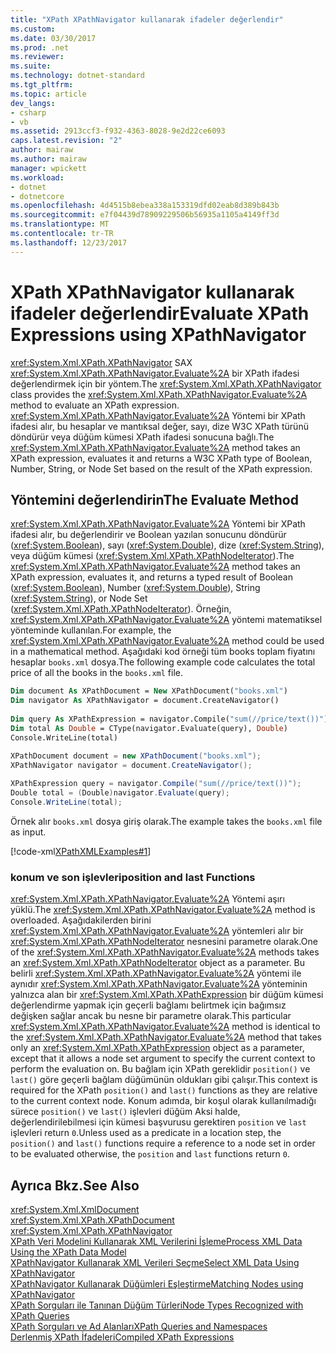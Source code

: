 ```yaml
---
title: "XPath XPathNavigator kullanarak ifadeler değerlendir"
ms.custom: 
ms.date: 03/30/2017
ms.prod: .net
ms.reviewer: 
ms.suite: 
ms.technology: dotnet-standard
ms.tgt_pltfrm: 
ms.topic: article
dev_langs:
- csharp
- vb
ms.assetid: 2913ccf3-f932-4363-8028-9e2d22ce6093
caps.latest.revision: "2"
author: mairaw
ms.author: mairaw
manager: wpickett
ms.workload:
- dotnet
- dotnetcore
ms.openlocfilehash: 4d4515b8ebea338a153319dfd02eab8d389b843b
ms.sourcegitcommit: e7f04439d78909229506b56935a1105a4149ff3d
ms.translationtype: MT
ms.contentlocale: tr-TR
ms.lasthandoff: 12/23/2017
---
```

# <a name="evaluate-xpath-expressions-using-xpathnavigator"></a><span data-ttu-id="e977d-102">XPath XPathNavigator kullanarak ifadeler değerlendir</span><span class="sxs-lookup"><span data-stu-id="e977d-102">Evaluate XPath Expressions using XPathNavigator</span></span>
<span data-ttu-id="e977d-103"><xref:System.Xml.XPath.XPathNavigator> SAX <xref:System.Xml.XPath.XPathNavigator.Evaluate%2A> bir XPath ifadesi değerlendirmek için bir yöntem.</span><span class="sxs-lookup"><span data-stu-id="e977d-103">The <xref:System.Xml.XPath.XPathNavigator> class provides the <xref:System.Xml.XPath.XPathNavigator.Evaluate%2A> method to evaluate an XPath expression.</span></span> <span data-ttu-id="e977d-104"><xref:System.Xml.XPath.XPathNavigator.Evaluate%2A> Yöntemi bir XPath ifadesi alır, bu hesaplar ve mantıksal değer, sayı, dize W3C XPath türünü döndürür veya düğüm kümesi XPath ifadesi sonucuna bağlı.</span><span class="sxs-lookup"><span data-stu-id="e977d-104">The <xref:System.Xml.XPath.XPathNavigator.Evaluate%2A> method takes an XPath expression, evaluates it and returns a W3C XPath type of Boolean, Number, String, or Node Set based on the result of the XPath expression.</span></span>  
  
## <a name="the-evaluate-method"></a><span data-ttu-id="e977d-105">Yöntemini değerlendirin</span><span class="sxs-lookup"><span data-stu-id="e977d-105">The Evaluate Method</span></span>  
 <span data-ttu-id="e977d-106"><xref:System.Xml.XPath.XPathNavigator.Evaluate%2A> Yöntemi bir XPath ifadesi alır, bu değerlendirir ve Boolean yazılan sonucunu döndürür (<xref:System.Boolean>), sayı (<xref:System.Double>), dize (<xref:System.String>), veya düğüm kümesi (<xref:System.Xml.XPath.XPathNodeIterator>).</span><span class="sxs-lookup"><span data-stu-id="e977d-106">The <xref:System.Xml.XPath.XPathNavigator.Evaluate%2A> method takes an XPath expression, evaluates it, and returns a typed result of Boolean (<xref:System.Boolean>), Number (<xref:System.Double>), String (<xref:System.String>), or Node Set (<xref:System.Xml.XPath.XPathNodeIterator>).</span></span> <span data-ttu-id="e977d-107">Örneğin, <xref:System.Xml.XPath.XPathNavigator.Evaluate%2A> yöntemi matematiksel yönteminde kullanılan.</span><span class="sxs-lookup"><span data-stu-id="e977d-107">For example, the <xref:System.Xml.XPath.XPathNavigator.Evaluate%2A> method could be used in a mathematical method.</span></span> <span data-ttu-id="e977d-108">Aşağıdaki kod örneği tüm books toplam fiyatını hesaplar `books.xml` dosya.</span><span class="sxs-lookup"><span data-stu-id="e977d-108">The following example code calculates the total price of all the books in the `books.xml` file.</span></span>  
  
```vb  
Dim document As XPathDocument = New XPathDocument("books.xml")  
Dim navigator As XPathNavigator = document.CreateNavigator()  
  
Dim query As XPathExpression = navigator.Compile("sum(//price/text())")  
Dim total As Double = CType(navigator.Evaluate(query), Double)  
Console.WriteLine(total)  
```  
  
```csharp  
XPathDocument document = new XPathDocument("books.xml");  
XPathNavigator navigator = document.CreateNavigator();  
  
XPathExpression query = navigator.Compile("sum(//price/text())");  
Double total = (Double)navigator.Evaluate(query);  
Console.WriteLine(total);  
```  
  
 <span data-ttu-id="e977d-109">Örnek alır `books.xml` dosya giriş olarak.</span><span class="sxs-lookup"><span data-stu-id="e977d-109">The example takes the `books.xml` file as input.</span></span>  
  
 [!code-xml[XPathXMLExamples#1](../../../../samples/snippets/xml/VS_Snippets_Data/XPathXMLExamples/XML/books.xml#1)]  
  
### <a name="position-and-last-functions"></a><span data-ttu-id="e977d-110">konum ve son işlevleri</span><span class="sxs-lookup"><span data-stu-id="e977d-110">position and last Functions</span></span>  
 <span data-ttu-id="e977d-111"><xref:System.Xml.XPath.XPathNavigator.Evaluate%2A> Yöntemi aşırı yüklü.</span><span class="sxs-lookup"><span data-stu-id="e977d-111">The <xref:System.Xml.XPath.XPathNavigator.Evaluate%2A> method is overloaded.</span></span> <span data-ttu-id="e977d-112">Aşağıdakilerden birini <xref:System.Xml.XPath.XPathNavigator.Evaluate%2A> yöntemleri alır bir <xref:System.Xml.XPath.XPathNodeIterator> nesnesini parametre olarak.</span><span class="sxs-lookup"><span data-stu-id="e977d-112">One of the <xref:System.Xml.XPath.XPathNavigator.Evaluate%2A> methods takes an <xref:System.Xml.XPath.XPathNodeIterator> object as a parameter.</span></span> <span data-ttu-id="e977d-113">Bu belirli <xref:System.Xml.XPath.XPathNavigator.Evaluate%2A> yöntemi ile aynıdır <xref:System.Xml.XPath.XPathNavigator.Evaluate%2A> yönteminin yalnızca alan bir <xref:System.Xml.XPath.XPathExpression> bir düğüm kümesi değerlendirme yapmak için geçerli bağlamı belirtmek için bağımsız değişken sağlar ancak bu nesne bir parametre olarak.</span><span class="sxs-lookup"><span data-stu-id="e977d-113">This particular <xref:System.Xml.XPath.XPathNavigator.Evaluate%2A> method is identical to the <xref:System.Xml.XPath.XPathNavigator.Evaluate%2A> method that takes only an <xref:System.Xml.XPath.XPathExpression> object as a parameter, except that it allows a node set argument to specify the current context to perform the evaluation on.</span></span> <span data-ttu-id="e977d-114">Bu bağlam için XPath gereklidir `position()` ve `last()` göre geçerli bağlam düğümünün oldukları gibi çalışır.</span><span class="sxs-lookup"><span data-stu-id="e977d-114">This context is required for the XPath `position()` and `last()` functions as they are relative to the current context node.</span></span> <span data-ttu-id="e977d-115">Konum adımda, bir koşul olarak kullanılmadığı sürece `position()` ve `last()` işlevleri düğüm Aksi halde, değerlendirilebilmesi için kümesi başvurusu gerektiren `position` ve `last` işlevleri return `0`.</span><span class="sxs-lookup"><span data-stu-id="e977d-115">Unless used as a predicate in a location step, the `position()` and `last()` functions require a reference to a node set in order to be evaluated otherwise, the `position` and `last` functions return `0`.</span></span>  
  
## <a name="see-also"></a><span data-ttu-id="e977d-116">Ayrıca Bkz.</span><span class="sxs-lookup"><span data-stu-id="e977d-116">See Also</span></span>  
 <xref:System.Xml.XmlDocument>  
 <xref:System.Xml.XPath.XPathDocument>  
 <xref:System.Xml.XPath.XPathNavigator>  
 [<span data-ttu-id="e977d-117">XPath Veri Modelini Kullanarak XML Verilerini İşleme</span><span class="sxs-lookup"><span data-stu-id="e977d-117">Process XML Data Using the XPath Data Model</span></span>](../../../../docs/standard/data/xml/process-xml-data-using-the-xpath-data-model.md)  
 [<span data-ttu-id="e977d-118">XPathNavigator Kullanarak XML Verileri Seçme</span><span class="sxs-lookup"><span data-stu-id="e977d-118">Select XML Data Using XPathNavigator</span></span>](../../../../docs/standard/data/xml/select-xml-data-using-xpathnavigator.md)  
 [<span data-ttu-id="e977d-119">XPathNavigator Kullanarak Düğümleri Eşleştirme</span><span class="sxs-lookup"><span data-stu-id="e977d-119">Matching Nodes using XPathNavigator</span></span>](../../../../docs/standard/data/xml/matching-nodes-using-xpathnavigator.md)  
 [<span data-ttu-id="e977d-120">XPath Sorguları ile Tanınan Düğüm Türleri</span><span class="sxs-lookup"><span data-stu-id="e977d-120">Node Types Recognized with XPath Queries</span></span>](../../../../docs/standard/data/xml/node-types-recognized-with-xpath-queries.md)  
 [<span data-ttu-id="e977d-121">XPath Sorguları ve Ad Alanları</span><span class="sxs-lookup"><span data-stu-id="e977d-121">XPath Queries and Namespaces</span></span>](../../../../docs/standard/data/xml/xpath-queries-and-namespaces.md)  
 [<span data-ttu-id="e977d-122">Derlenmiş XPath İfadeleri</span><span class="sxs-lookup"><span data-stu-id="e977d-122">Compiled XPath Expressions</span></span>](../../../../docs/standard/data/xml/compiled-xpath-expressions.md)
